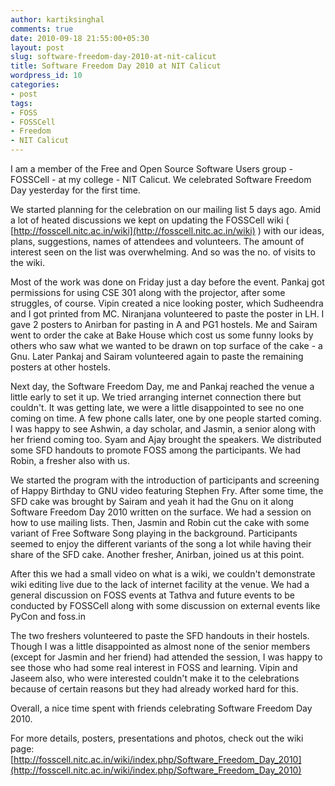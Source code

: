 ```yaml
---
author: kartiksinghal
comments: true
date: 2010-09-18 21:55:00+05:30
layout: post
slug: software-freedom-day-2010-at-nit-calicut
title: Software Freedom Day 2010 at NIT Calicut
wordpress_id: 10
categories:
- post
tags:
- FOSS
- FOSSCell
- Freedom
- NIT Calicut
---
```


I am a member of the Free and Open Source Software Users group - FOSSCell - at my college - NIT Calicut. We celebrated Software Freedom Day yesterday for the first time. 

We started planning for the celebration on our mailing list 5 days ago. Amid a lot of heated discussions we kept on updating the FOSSCell wiki ( [http://fosscell.nitc.ac.in/wiki](http://fosscell.nitc.ac.in/wiki) ) with our ideas, plans, suggestions, names of attendees and volunteers. The amount of interest seen on the list was overwhelming. And so was the no. of visits to the wiki. 

Most of the work was done on Friday just a day before the event. Pankaj got permissions for using CSE 301 along with the projector, after some struggles, of course. Vipin created a nice looking poster, which Sudheendra and I got printed from MC. Niranjana volunteered to paste the poster in LH. I gave 2 posters to Anirban for pasting in A and PG1 hostels. Me and Sairam went to order the cake at Bake House which cost us some funny looks by others who saw what we wanted to be drawn on top surface of the cake - a Gnu. Later Pankaj and Sairam volunteered again to paste the remaining posters at other hostels. 

Next day, the Software Freedom Day, me and Pankaj reached the venue a little early to set it up. We tried arranging internet connection there but couldn't. It was getting late, we were a little disappointed to see no one coming on time. A few phone calls later, one by one people started coming. I was happy to see Ashwin, a day scholar, and Jasmin, a senior along with her friend coming too. Syam and Ajay brought the speakers. We distributed some SFD handouts to promote FOSS among the participants. We had Robin, a fresher also with us. 

We started the program with the introduction of participants and screening of Happy Birthday to GNU video featuring Stephen Fry. After some time, the SFD cake was brought by Sairam and yeah it had the Gnu on it along Software Freedom Day 2010 written on the surface. We had a session on how to use mailing lists. Then, Jasmin and Robin cut the cake with some variant of Free Software Song playing in the background. Participants seemed to enjoy the different variants of the song a lot while having their share of the SFD cake. Another fresher, Anirban, joined us at this point. 

After this we had a small video on what is a wiki, we couldn't demonstrate wiki editing live due to the lack of internet facility at the venue. We had a general discussion on FOSS events at Tathva and future events to be conducted by FOSSCell along with some discussion on external events like PyCon and foss.in 

The two freshers volunteered to paste the SFD handouts in their hostels. Though I was a little disappointed as almost none of the senior members (except for Jasmin and her friend) had attended the session, I was happy to see those who had some real interest in FOSS and learning. Vipin and Jaseem also, who were interested couldn't make it to the celebrations because of certain reasons but they had already worked hard for this. 

Overall, a nice time spent with friends celebrating Software Freedom Day 2010. 

For more details, posters, presentations and photos, check out the wiki page: [http://fosscell.nitc.ac.in/wiki/index.php/Software_Freedom_Day_2010](http://fosscell.nitc.ac.in/wiki/index.php/Software_Freedom_Day_2010)
